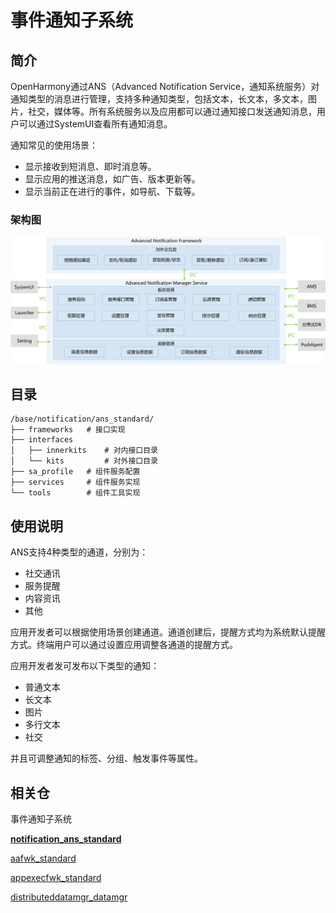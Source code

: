 # 事件通知子系统

## 简介

OpenHarmony通过ANS（Advanced Notification Service，通知系统服务）对通知类型的消息进行管理，支持多种通知类型，包括文本，长文本，多文本，图片，社交，媒体等。所有系统服务以及应用都可以通过通知接口发送通知消息，用户可以通过SystemUI查看所有通知消息。

通知常见的使用场景：

- 显示接收到短消息、即时消息等。
- 显示应用的推送消息，如广告、版本更新等。
- 显示当前正在进行的事件，如导航、下载等。

### 架构图

![](figures/ans_logical_architecture_diagram.png)

## 目录

```
/base/notification/ans_standard/
├── frameworks   # 接口实现
├── interfaces
│   ├── innerkits    # 对内接口目录
│   └── kits         # 对外接口目录
├── sa_profile   # 组件服务配置
├── services     # 组件服务实现
└── tools        # 组件工具实现

```

## 使用说明

ANS支持4种类型的通道，分别为：
- 社交通讯
- 服务提醒
- 内容资讯
- 其他

应用开发者可以根据使用场景创建通道。通道创建后，提醒方式均为系统默认提醒方式。终端用户可以通过设置应用调整各通道的提醒方式。

应用开发者发可发布以下类型的通知：
- 普通文本
- 长文本
- 图片
- 多行文本
- 社交

并且可调整通知的标签、分组、触发事件等属性。

## 相关仓

事件通知子系统

**[notification_ans_standard](https://gitee.com/openharmony/aafwk_standard/blob/master/README_zh.md)**

[aafwk\_standard](https://gitee.com/openharmony/aafwk_standard)

[appexecfwk\_standard](https://gitee.com/openharmony/appexecfwk_standard)

[distributeddatamgr\_datamgr](https://gitee.com/openharmony/distributeddatamgr_datamgr)